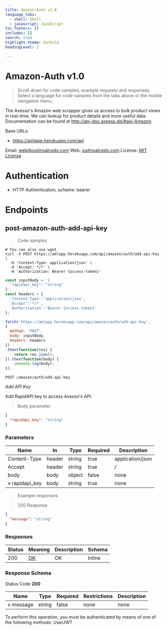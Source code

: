 ```yaml
---
title: Amazon-Auth v1.0
language_tabs:
  - shell: Shell
  - javascript: JavaScript
toc_footers: []
includes: []
search: true
highlight_theme: darkula
headingLevel: 2

---
```


<!-- Generator: Widdershins v4.0.1 -->

<h1 id="amazon-auth">Amazon-Auth v1.0</h1>

> Scroll down for code samples, example requests and responses. Select a language for code samples from the tabs above or the mobile navigation menu.

The Axesso's Amazon web scrapper gives us access to bulk product views in real-time. We can lookup for product details and more useful data. Documentation can be found at http://api-doc.axesso.de/#api-Amazon.

Base URLs:

* <a href="https://amlapp.herokuapp.com/api">https://amlapp.herokuapp.com/api</a>

Email: <a href="mailto:web@justinsalcedo.com">web@justinsalcedo.com</a> Web: <a href="https://justinsalcedo.com">justinsalcedo.com</a> 
License: <a href="https://github.com/JustinSalcedo/amlapp/blob/master/LICENSE">MIT License</a>

# Authentication

- HTTP Authentication, scheme: bearer 

<h1 id="amazon-auth-default">Endpoints</h1>

## post-amazon-auth-add-api-key

<a id="opIdpost-amazon-auth-add-api-key"></a>

> Code samples

```shell
# You can also use wget
curl -X POST https://amlapp.herokuapp.com/api/amazon/auth/add-api-key \
  -H 'Content-Type: application/json' \
  -H 'Accept: */*' \
  -H 'Authorization: Bearer {access-token}'

```

```javascript
const inputBody = '{
  "rapidapi_key": "string"
}';
const headers = {
  'Content-Type':'application/json',
  'Accept':'*/*',
  'Authorization':'Bearer {access-token}'
};

fetch('https://amlapp.herokuapp.com/api/amazon/auth/add-api-key',
{
  method: 'POST',
  body: inputBody,
  headers: headers
})
.then(function(res) {
    return res.json();
}).then(function(body) {
    console.log(body);
});

```

`POST /amazon/auth/add-api-key`

*Add API Key*

Add RapidAPI key to access Axesso's API.

> Body parameter

```json
{
  "rapidapi_key": "string"
}
```

<h3 id="post-amazon-auth-add-api-key-parameters">Parameters</h3>

|Name|In|Type|Required|Description|
|---|---|---|---|---|
|Content-Type|header|string|true|application/json|
|Accept|header|string|true|*/*|
|body|body|object|false|none|
|» rapidapi_key|body|string|true|none|

> Example responses

> 200 Response

```json
{
  "message": "string"
}
```

<h3 id="post-amazon-auth-add-api-key-responses">Responses</h3>

|Status|Meaning|Description|Schema|
|---|---|---|---|
|200|[OK](https://tools.ietf.org/html/rfc7231#section-6.3.1)|OK|Inline|

<h3 id="post-amazon-auth-add-api-key-responseschema">Response Schema</h3>

Status Code **200**

|Name|Type|Required|Restrictions|Description|
|---|---|---|---|---|
|» message|string|false|none|none|

<aside class="warning">
To perform this operation, you must be authenticated by means of one of the following methods:
UserJWT
</aside>

